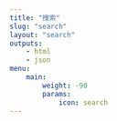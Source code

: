 ```yaml
---
title: "搜索"
slug: "search"
layout: "search"
outputs:
    - html
    - json
menu:
    main:
        weight: -90
        params: 
            icon: search
---
```

